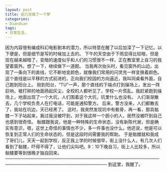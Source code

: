```yaml
---
layout: post
title: 前几天做了一个梦
categories:
- Diandian
tags:
- 日常生活, 
---
```

因为内容很有编成科幻电影剧本的潜力，所以特意在醒了以后加深了一下记忆。以下便是，但是细节是写的时候加上去的。 下午的天空由于下雨显得比较暗，但是现在越来越暗了，变暗的速度似乎和人们的习惯很不一样，正在教室里上自习的我望着窗外。想了一下，继续做下一道题。 当我再次抬头时，看见窗外的山边，出现了一条向下的直线，它不断地变颜色，就像我们常用的闪灵充一样变换着颜色。这个直线是以平移的方式前进的，正向我们校园的方向逼近，我叫同桌看外面，自己跑到阳台上。 刚到阳台，“TU”一声，那个直线的下端点打到操场上，发出一阵巨响，被打碎的地面扬起灰尘，全校的人都听见了，学校一片慌乱。我赶紧跑到操场上，地面出现了一个大坑，人们围着这个大坑，坑里什么也没有。 人们渐渐散去，几个学校负责人在打电话，可能是通知警方。 后来，警方没来，人们都散去了，我站在坑边，天已经黑了。 这时，我突然发现坑中有骸骨，再一看，那具骷髅一下子站起来，我过我没被吓到，对于我这样一个胆小的人，居然没被吓到自己也感到很奇怪。 骷髅跟我说，他是一种特殊的生命状态，没有新陈代谢，但是确实有意识，嗯，这世上奇怪的事情也不少，多一件事也没什么。他还说，他是可以恢复到正常人们的生命状态的，但是这段时间需要我的帮助。 于是骷髅就和我成了哥们儿，天天一起到学校，反正我上学的时候很早，街上没什么人，有几次人们看到了骷髅，吓得不得了，让他们尖叫吧。9：10下晚自习，街上人比较多，所以骷髅要等到很晚才独自回来。 ─────────────────────────────────────────────────────────────────────────────────── 到这里，我醒了。